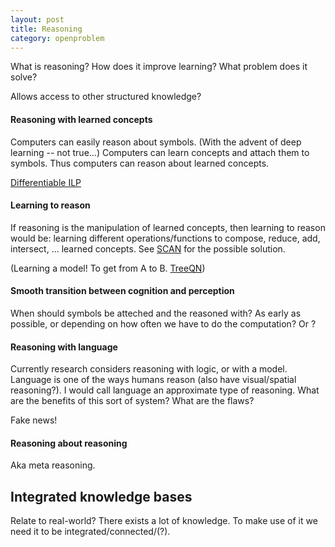 ```yaml
---
layout: post
title: Reasoning
category: openproblem
---
```


What is reasoning? How does it improve learning? What problem does it solve?

Allows access to other structured knowledge?

#### Reasoning with learned concepts

Computers can easily reason about symbols. (With the advent of deep learning -- not true...) Computers can learn concepts and attach them to symbols. Thus computers can reason about learned concepts.

[Differentiable ILP](?)

#### Learning to reason

If reasoning is the manipulation of learned concepts, then learning to reason would be: learning different operations/functions to compose, reduce, add, intersect, ... learned concepts. See [SCAN](https://arxiv.org/abs/1707.03389) for the possible solution.

(Learning a model! To get from A to B. [TreeQN](?))

#### Smooth transition between cognition and perception

When should symbols be atteched and the reasoned with? As early as possible, or depending on how often we have to do the computation? Or ?

#### Reasoning with language

Currently research considers reasoning with logic, or with a model. Language is one of the ways humans reason (also have visual/spatial reasoning?). I would call language an approximate type of reasoning. What are the benefits of this sort of system? What are the flaws?

Fake news!

#### Reasoning about reasoning

Aka meta reasoning.

## Integrated knowledge bases
Relate to real-world?
There exists a lot of knowledge. To make use of it we need it to be integrated/connected/(?).

